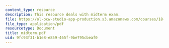 ```yaml
---
content_type: resource
description: This resource deals with midterm exam.
file: https://ol-ocw-studio-app-production.s3.amazonaws.com/courses/18-435j-quantum-computation-fall-2003/9fc93f31b1e8e859465f9be795cbeaf0_midterm.pdf
file_type: application/pdf
resourcetype: Document
title: midterm.pdf
uid: 9fc93f31-b1e8-e859-465f-9be795cbeaf0
---
```

